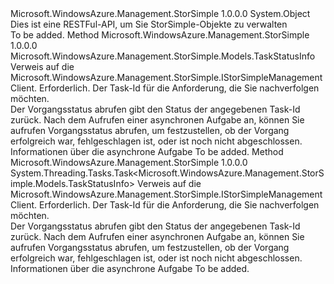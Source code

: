 <Type Name="StorSimpleManagementClientExtensions" FullName="Microsoft.WindowsAzure.Management.StorSimple.StorSimpleManagementClientExtensions">
  <TypeSignature Language="C#" Value="public static class StorSimpleManagementClientExtensions" />
  <TypeSignature Language="ILAsm" Value=".class public auto ansi abstract sealed beforefieldinit StorSimpleManagementClientExtensions extends System.Object" />
  <TypeSignature Language="DocId" Value="T:Microsoft.WindowsAzure.Management.StorSimple.StorSimpleManagementClientExtensions" />
  <TypeSignature Language="VB.NET" Value="Public Module StorSimpleManagementClientExtensions" />
  <TypeSignature Language="F#" Value="type StorSimpleManagementClientExtensions = class" />
  <AssemblyInfo>
    <AssemblyName>Microsoft.WindowsAzure.Management.StorSimple</AssemblyName>
    <AssemblyVersion>1.0.0.0</AssemblyVersion>
  </AssemblyInfo>
  <Base>
    <BaseTypeName>System.Object</BaseTypeName>
  </Base>
  <Interfaces />
  <Docs>
    <summary>
            Dies ist eine RESTFul-API, um Sie StorSimple-Objekte zu verwalten
            </summary>
    <remarks>To be added.</remarks>
  </Docs>
  <Members>
    <Member MemberName="GetOperationStatus">
      <MemberSignature Language="C#" Value="public static Microsoft.WindowsAzure.Management.StorSimple.Models.TaskStatusInfo GetOperationStatus (this Microsoft.WindowsAzure.Management.StorSimple.IStorSimpleManagementClient operations, string taskId);" />
      <MemberSignature Language="ILAsm" Value=".method public static hidebysig class Microsoft.WindowsAzure.Management.StorSimple.Models.TaskStatusInfo GetOperationStatus(class Microsoft.WindowsAzure.Management.StorSimple.IStorSimpleManagementClient operations, string taskId) cil managed" />
      <MemberSignature Language="DocId" Value="M:Microsoft.WindowsAzure.Management.StorSimple.StorSimpleManagementClientExtensions.GetOperationStatus(Microsoft.WindowsAzure.Management.StorSimple.IStorSimpleManagementClient,System.String)" />
      <MemberSignature Language="VB.NET" Value="&lt;Extension()&gt;&#xA;Public Function GetOperationStatus (operations As IStorSimpleManagementClient, taskId As String) As TaskStatusInfo" />
      <MemberSignature Language="F#" Value="static member GetOperationStatus : Microsoft.WindowsAzure.Management.StorSimple.IStorSimpleManagementClient * string -&gt; Microsoft.WindowsAzure.Management.StorSimple.Models.TaskStatusInfo" Usage="Microsoft.WindowsAzure.Management.StorSimple.StorSimpleManagementClientExtensions.GetOperationStatus (operations, taskId)" />
      <MemberType>Method</MemberType>
      <AssemblyInfo>
        <AssemblyName>Microsoft.WindowsAzure.Management.StorSimple</AssemblyName>
        <AssemblyVersion>1.0.0.0</AssemblyVersion>
      </AssemblyInfo>
      <ReturnValue>
        <ReturnType>Microsoft.WindowsAzure.Management.StorSimple.Models.TaskStatusInfo</ReturnType>
      </ReturnValue>
      <Parameters>
        <Parameter Name="operations" Type="Microsoft.WindowsAzure.Management.StorSimple.IStorSimpleManagementClient" RefType="this" />
        <Parameter Name="taskId" Type="System.String" />
      </Parameters>
      <Docs>
        <param name="operations">
            Verweis auf die Microsoft.WindowsAzure.Management.StorSimple.IStorSimpleManagementClient.
            </param>
        <param name="taskId">
            Erforderlich. Der Task-Id für die Anforderung, die Sie nachverfolgen möchten.
            </param>
        <summary>
            Der Vorgangsstatus abrufen gibt den Status der angegebenen Task-Id zurück. Nach dem Aufrufen einer asynchronen Aufgabe an, können Sie aufrufen Vorgangsstatus abrufen, um festzustellen, ob der Vorgang erfolgreich war, fehlgeschlagen ist, oder ist noch nicht abgeschlossen.
            </summary>
        <returns>
            Informationen über die asynchrone Aufgabe
            </returns>
        <remarks>To be added.</remarks>
      </Docs>
    </Member>
    <Member MemberName="GetOperationStatusAsync">
      <MemberSignature Language="C#" Value="public static System.Threading.Tasks.Task&lt;Microsoft.WindowsAzure.Management.StorSimple.Models.TaskStatusInfo&gt; GetOperationStatusAsync (this Microsoft.WindowsAzure.Management.StorSimple.IStorSimpleManagementClient operations, string taskId);" />
      <MemberSignature Language="ILAsm" Value=".method public static hidebysig class System.Threading.Tasks.Task`1&lt;class Microsoft.WindowsAzure.Management.StorSimple.Models.TaskStatusInfo&gt; GetOperationStatusAsync(class Microsoft.WindowsAzure.Management.StorSimple.IStorSimpleManagementClient operations, string taskId) cil managed" />
      <MemberSignature Language="DocId" Value="M:Microsoft.WindowsAzure.Management.StorSimple.StorSimpleManagementClientExtensions.GetOperationStatusAsync(Microsoft.WindowsAzure.Management.StorSimple.IStorSimpleManagementClient,System.String)" />
      <MemberSignature Language="VB.NET" Value="&lt;Extension()&gt;&#xA;Public Function GetOperationStatusAsync (operations As IStorSimpleManagementClient, taskId As String) As Task(Of TaskStatusInfo)" />
      <MemberSignature Language="F#" Value="static member GetOperationStatusAsync : Microsoft.WindowsAzure.Management.StorSimple.IStorSimpleManagementClient * string -&gt; System.Threading.Tasks.Task&lt;Microsoft.WindowsAzure.Management.StorSimple.Models.TaskStatusInfo&gt;" Usage="Microsoft.WindowsAzure.Management.StorSimple.StorSimpleManagementClientExtensions.GetOperationStatusAsync (operations, taskId)" />
      <MemberType>Method</MemberType>
      <AssemblyInfo>
        <AssemblyName>Microsoft.WindowsAzure.Management.StorSimple</AssemblyName>
        <AssemblyVersion>1.0.0.0</AssemblyVersion>
      </AssemblyInfo>
      <ReturnValue>
        <ReturnType>System.Threading.Tasks.Task&lt;Microsoft.WindowsAzure.Management.StorSimple.Models.TaskStatusInfo&gt;</ReturnType>
      </ReturnValue>
      <Parameters>
        <Parameter Name="operations" Type="Microsoft.WindowsAzure.Management.StorSimple.IStorSimpleManagementClient" RefType="this" />
        <Parameter Name="taskId" Type="System.String" />
      </Parameters>
      <Docs>
        <param name="operations">
            Verweis auf die Microsoft.WindowsAzure.Management.StorSimple.IStorSimpleManagementClient.
            </param>
        <param name="taskId">
            Erforderlich. Der Task-Id für die Anforderung, die Sie nachverfolgen möchten.
            </param>
        <summary>
            Der Vorgangsstatus abrufen gibt den Status der angegebenen Task-Id zurück. Nach dem Aufrufen einer asynchronen Aufgabe an, können Sie aufrufen Vorgangsstatus abrufen, um festzustellen, ob der Vorgang erfolgreich war, fehlgeschlagen ist, oder ist noch nicht abgeschlossen.
            </summary>
        <returns>
            Informationen über die asynchrone Aufgabe
            </returns>
        <remarks>To be added.</remarks>
      </Docs>
    </Member>
  </Members>
</Type>